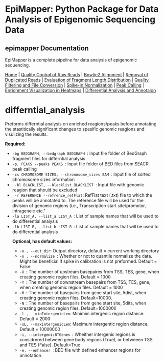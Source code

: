 # EpiMapper: Python Package for Data Analysis of Epigenomic Sequencing Data
## epimapper Documentation

EpiMapper is a complete pipeline for data analysis of epigenomic sequencing.

[Home](index.md) | [Quality Control of Raw Reads](docs/fastqc.md) | [Bowtie2 Alignment](docs/bowtie2_alignment.md) | [Removal of Duplicated Reads](docs/remove_duplicates.md) | [Evaluation of Fragment Length Distribution](docs/fragment_length.md) | [Quality Filtering and File Conversion](docs/filtering.md) | [Spike-in Normalization](docs/spike_in_calibration.md) | [Peak Calling](docs/peak_calling.md) | [Enrichment Visualization in Heatmaps](docs/heatmaps.md) | [Differential Analysis and Annotaion](docs/differential_analysis.md)


# differntial_analysis
Preforms differntial analysis on enriched reagions/peaks before annotating the stastitically significant changes to spesific genomic reagions and visulizing the results. 



<p><strong>Required:</strong></p>
<ul>
  <li><code>-bg BEDGRAPH, --bedgraph BEDGRAPH </code>: Input file folder of BedGraph fragment files for differntial analysis </li>

  <li><code>-p, PEAKS --peaks PEAKS </code>: Input file folder of  BED files from SEACR peak calling </li>

  <li><code>-cs CHROMOSOME SIZES, --chromosome_sizes SAM </code>: Input file of sorted chromosome sizes information </li>

  <li><code> -bl BLACKLIST, --blacklist BLACKLIST </code>: Input file with genomic reagion that should be excluded</li>

  <li><code> -r REFERENCE --refrence_refFlat</code>: RefFlat text (.txt) file to which the peaks will be annotated to. The reference file will be used for the division of genomic regions (i.e., Transcription start site/promotor, intrageneic etc." </li>

  <li><code>-la LIST_A, --list_a LIST_A </code>: List of sample names that will be used to do differential analysis </li>

   <li><code>-lb LIST_B, --list_b LIST_B </code>: List of sample names that will be used to do differential analysis </li>



<p><strong>Optional, has default values:</strong></p>
<ul>
  <li><code>-o , --out_dir</code>: Output directory, default = current working directory </li>

  <li><code>-n , --normalize </code>: Whether or not to quantile normalize the data. Might be beneficial if spike in calibration is not preformed. Default = False </li>

  <li><code>-X </code>: The number of upstream basepaires from TSS, TES, gene, when creating genomic region files. Default = 1000 </li>
  <li><code>-Y </code>: The number of downstream basepairs from TSS, TES, gene, when creating genomic region files. Default = 1000 </li>
  <li><code>-M </code>: The number of basepairs from gene start site, 5dist, when creating genomic region files. Default=10000.
  <li><code>-N </code>: The number of basepairs from gene start site, 5dits, when creating genomic region files. Default=1000000</li>
  <li><code>-l , --minIntergenicLen</code>: Minimim intergenic region distance. Default = 2000 </li>
  <li><code>-xL, --maxIntergenicLen</code>: Maximum intergentic region distance. Default = 10000000 </li>
  <li><code>-i, --intergenicBTGenes </code>: Wheither intergenic regions is considrered between gene body regions (True), or betweeen TSS and TES (False). Default=True </li>
  <li><code>-e, --enhancer </code>: BED file with defined enhancer regions for annotation. </li>

</ul>


